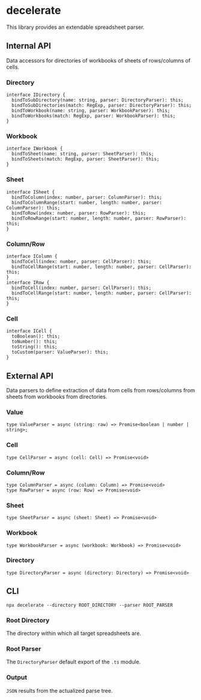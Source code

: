# decelerate
This library provides an extendable spreadsheet parser.
## Internal API
Data accessors for directories of workbooks of sheets of rows/columns of cells.
### Directory
```
interface IDirectory {
  bindToSubDirectory(name: string, parser: DirectoryParser): this;
  bindToSubDirectories(match: RegExp, parser: DirectoryParser): this;
  bindToWorkbook(name: string, parser: WorkbookParser): this;
  bindToWorkbooks(match: RegExp, parser: WorkbookParser): this;
}
```
### Workbook
```
interface IWorkbook {
  bindToSheet(name: string, parser: SheetParser): this;
  bindToSheets(match: RegExp, parser: SheetParser): this;
}
```
### Sheet
```
interface ISheet {
  bindToColumn(index: number, parser: ColumnParser): this;
  bindToColumnRange(start: number, length: number, parser: ColumnParser): this;
  bindToRow(index: number, parser: RowParser): this;
  bindToRowRange(start: number, length: number, parser: RowParser): this;
}
```
### Column/Row
```
interface IColumn {
  bindToCell(index: number, parser: CellParser): this;
  bindToCellRange(start: number, length: number, parser: CellParser): this;
}
interface IRow {
  bindToCell(index: number, parser: CellParser): this;
  bindToCellRange(start: number, length: number, parser: CellParser): this;
}
```
### Cell
```
interface ICell {
  toBoolean(): this;
  toNumber(): this;
  toString(): this;
  toCustom(parser: ValueParser): this;
}
```
## External API
Data parsers to define extraction of data from cells from rows/columns from sheets from workbooks from directories.
### Value
```
type ValueParser = async (string: raw) => Promise<boolean | number | string>;
```
### Cell
```
type CellParser = async (cell: Cell) => Promise<void>
```
### Column/Row
```
type ColumnParser = async (column: Column) => Promise<void>
type RowParser = async (row: Row) => Promise<void>
```
### Sheet
```
type SheetParser = async (sheet: Sheet) => Promise<void>
```
### Workbook
```
type WorkbookParser = async (workbook: Workbook) => Promise<void>
```
### Directory
```
type DirectoryParser = async (directory: Directory) => Promise<void>
```
## CLI
```
npx decelerate --directory ROOT_DIRECTORY --parser ROOT_PARSER
```
### Root Directory
The directory within which all target spreadsheets are.
### Root Parser
The `DirectoryParser` default export of the `.ts` module.
### Output
`JSON` results from the actualized parse tree.

